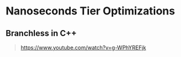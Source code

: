 # Nanoseconds Tier Optimizations



## Branchless in C++

> https://www.youtube.com/watch?v=g-WPhYREFjk





